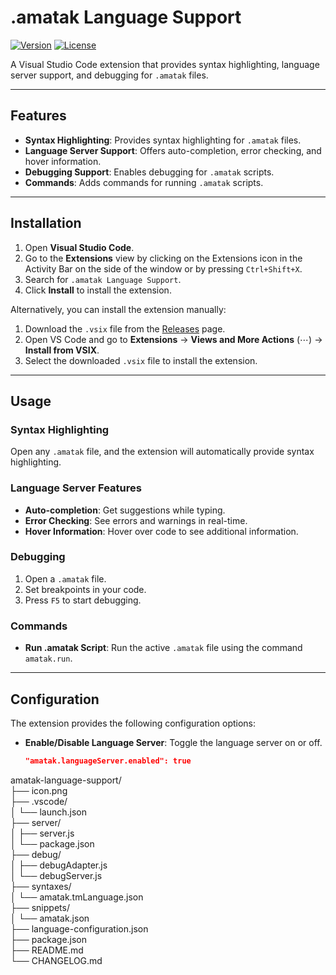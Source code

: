 # .amatak Language Support

[![Version](https://img.shields.io/badge/version-0.0.4-blue.svg)](https://marketplace.visualstudio.com/items?itemName=your-publisher-name.amatak-language-support)
[![License](https://img.shields.io/badge/license-MIT-green.svg)](https://opensource.org/licenses/MIT)

A Visual Studio Code extension that provides syntax highlighting, language server support, and debugging for `.amatak` files.

---

## Features

- **Syntax Highlighting**: Provides syntax highlighting for `.amatak` files.
- **Language Server Support**: Offers auto-completion, error checking, and hover information.
- **Debugging Support**: Enables debugging for `.amatak` scripts.
- **Commands**: Adds commands for running `.amatak` scripts.

---

## Installation

1. Open **Visual Studio Code**.
2. Go to the **Extensions** view by clicking on the Extensions icon in the Activity Bar on the side of the window or by pressing `Ctrl+Shift+X`.
3. Search for `.amatak Language Support`.
4. Click **Install** to install the extension.

Alternatively, you can install the extension manually:
1. Download the `.vsix` file from the [Releases](https://github.com/ronyman-com/amatak-language-support/releases) page.
2. Open VS Code and go to **Extensions** → **Views and More Actions** (⋯) → **Install from VSIX**.
3. Select the downloaded `.vsix` file to install the extension.

---

## Usage

### Syntax Highlighting
Open any `.amatak` file, and the extension will automatically provide syntax highlighting.

### Language Server Features
- **Auto-completion**: Get suggestions while typing.
- **Error Checking**: See errors and warnings in real-time.
- **Hover Information**: Hover over code to see additional information.

### Debugging
1. Open a `.amatak` file.
2. Set breakpoints in your code.
3. Press `F5` to start debugging.

### Commands
- **Run .amatak Script**: Run the active `.amatak` file using the command `amatak.run`.

---

## Configuration

The extension provides the following configuration options:

- **Enable/Disable Language Server**: Toggle the language server on or off.
  ```json
  "amatak.languageServer.enabled": true

amatak-language-support/\
├── icon.png\
├── .vscode/\
│   └── launch.json\
├── server/\
│   ├── server.js\
│   └── package.json\
├── debug/\
│   ├── debugAdapter.js\
│   └── debugServer.js\
├── syntaxes/\
│   └── amatak.tmLanguage.json\
├── snippets/\
│   └── amatak.json\
├── language-configuration.json\
├── package.json\
├── README.md\
└── CHANGELOG.md


